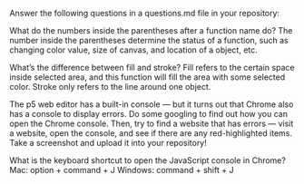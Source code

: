 
Answer the following questions in a questions.md file in your repository:

What do the numbers inside the parentheses after a function name do?
The number inside the parentheses determine the status of a function, such as changing color value, size of canvas, and location of a object, etc.

What’s the difference between fill and stroke?
Fill refers to the certain space inside selected area, and this function will fill the area with some selected color.
Stroke only refers to the line around one object.

The p5 web editor has a built-in console — but it turns out that Chrome also has a console to display errors. Do some googling to find out how you can open the Chrome console. Then, try to find a website that has errors — visit a website, open the console, and see if there are any red-highlighted items. Take a screenshot and upload it into your repository!

What is the keyboard shortcut to open the JavaScript console in Chrome?
Mac: option + command + J
Windows: command + shift + J

